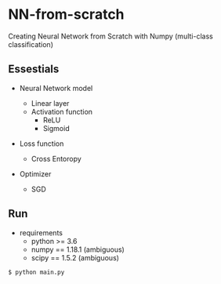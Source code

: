 # NN-from-scratch
Creating Neural Network from Scratch with Numpy (multi-class classification)

## Essestials
* Neural Network model
    * Linear layer
    * Activation function
        * ReLU
        * Sigmoid

* Loss function
    * Cross Entoropy
    
* Optimizer
    * SGD

## Run
* requirements
    * python >= 3.6
    * numpy == 1.18.1 (ambiguous)
    * scipy == 1.5.2  (ambiguous)
```bash
$ python main.py
```